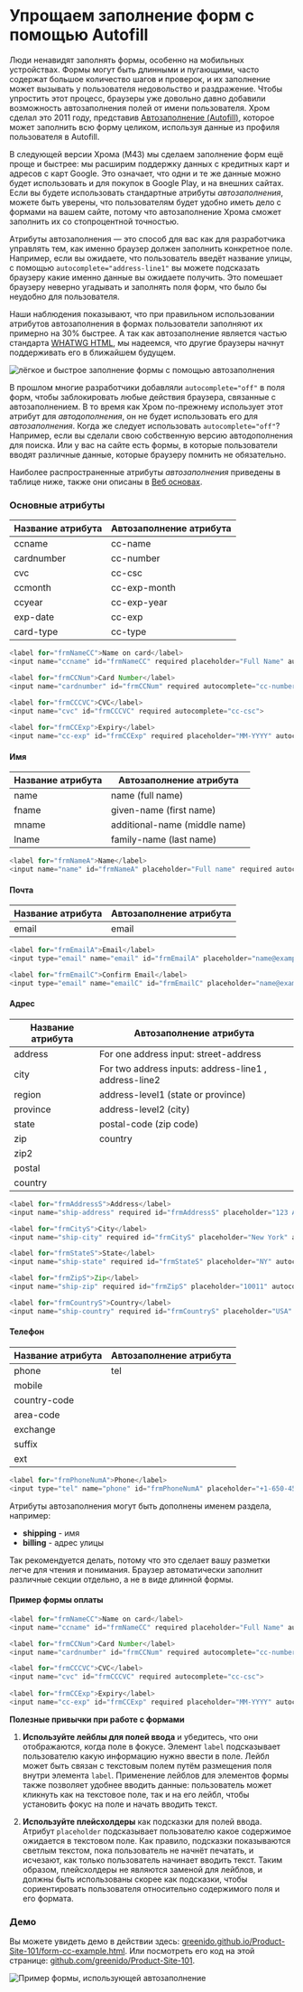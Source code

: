 # Упрощаем заполнение форм с помощью Autofill

Люди ненавидят заполнять формы, особенно на мобильных устройствах. Формы 
могут быть длинными и пугающими, часто содержат большое количество шагов и
проверок, и их заполнение может вызывать у пользователя недовольство и
раздражение. Чтобы упростить этот процесс, браузеры 
уже довольно давно добавили возможность автозаполнения полей от имени 
пользователя. Хром сделал это 2011 году, представив 
[Автозаполнение (Autofill)][1], которое может заполнить всю форму 
целиком, используя данные из профиля пользователя в Autofill.

В следующей версии Хрома (M43) мы сделаем заполнение форм ещё проще 
и быстрее: мы расширим поддержку данных с кредитных
карт и адресов с карт Google. Это означает, что одни и те же данные можно будет
использовать и для покупок в Google Play, и на внешних сайтах. 
Если вы будете использовать стандартные атрибуты *автозаполнения*, 
можете быть уверены, что пользователям будет удобно иметь дело 
с формами на вашем сайте, потому что автозаполнение Хрома сможет заполнить их
со стопроцентной точностью.

Атрибуты автозаполнения — это способ для вас как для разработчика управлять тем,
как именно браузер должен заполнить конкретное поле. Например, если вы ожидаете,
что пользователь введёт название улицы, с помощью `autocomplete="address-line1"`
вы можете подсказать браузеру какие именно данные вы ожидаете получить. 
Это помешает браузеру неверно угадывать и заполнять поля форм, что 
было бы неудобно для пользователя.

Наши наблюдения показывают, что при правильном использовании атрибутов
автозаполнения в формах пользователи заполняют их примерно на 30% быстрее. 
А так как автозаполнение является частью стандарта [WHATWG HTML][2], 
мы надеемся, что другие браузеры начнут поддерживать его в ближайшем будущем.

![лёгкое и быстрое заполнение формы с помощью автозаполнения][3]

В прошлом многие разработчики добавляли `autocomplete="off"` в поля форм,
чтобы заблокировать любые действия браузера, связанные с автозаполнением. 
В то время как Хром по-прежнему использует этот атрибут для *автодополнения*, 
он не будет использовать его для *автозаполнения*. Когда же следует 
использовать `autocomplete="off"`? Например, если вы сделали свою собственную
версию автодополнения для поиска. Или у вас на сайте есть формы, в которые
пользователи вводят различные данные, которые браузеру помнить не обязательно.

Наиболее распространенные атрибуты *автозаполнения* приведены в таблице ниже,
также они описаны в [Веб основах][4].

### Основные атрибуты

| **Название атрибута** | **Автозаполнение атрибута** |
| --------------------- | --------------------------- |
| ccname | cc-name |
| cardnumber | cc-number |
| cvc | cc-csc |
| ccmonth | cc-exp-month |
| ccyear | cc-exp-year |
| exp-date | cc-exp |
| card-type | cc-type |


```javascript
<label for="frmNameCC">Name on card</label>
<input name="ccname" id="frmNameCC" required placeholder="Full Name" autocomplete="cc-name">

<label for="frmCCNum">Card Number</label>
<input name="cardnumber" id="frmCCNum" required autocomplete="cc-number">    

<label for="frmCCCVC">CVC</label>
<input name="cvc" id="frmCCCVC" required autocomplete="cc-csc"> 
  
<label for="frmCCExp">Expiry</label>
<input name="cc-exp" id="frmCCExp" required placeholder="MM-YYYY" autocomplete="cc-exp">
```

#### Имя

| **Название атрибута** | **Автозаполнение атрибута** |
| --------------------- | --------------------------- |
| name | name (full name) |
| fname | given-name (first name) |
| mname | additional-name (middle name) |
| lname | family-name (last name) |

```javascript
<label for="frmNameA">Name</label>
<input name="name" id="frmNameA" placeholder="Full name" required autocomplete="name">
```

#### Почта

| **Название атрибута** | **Автозаполнение атрибута** |
| --------------------- | --------------------------- |
| email | email |

```javascript
<label for="frmEmailA">Email</label>
<input type="email" name="email" id="frmEmailA" placeholder="name@example.com" required autocomplete="email">

<label for="frmEmailC">Confirm Email</label>
<input type="email" name="emailC" id="frmEmailC" placeholder="name@example.com" required autocomplete="email">
```

#### Адрес

| **Название атрибута** | **Автозаполнение атрибута** |
| --------------------- | --------------------------- |
| address | For one address input: street-address |
| city | For two address inputs: address-line1 , address-line2 |
| region | address-level1 (state or province) |
| province | address-level2 (city) |
| state | postal-code (zip code) |
| zip | country |
| zip2 |  |
| postal |  |
| country |  |

```javascript
<label for="frmAddressS">Address</label>
<input name="ship-address" required id="frmAddressS" placeholder="123 Any Street" autocomplete="shipping street-address">

<label for="frmCityS">City</label>
<input name="ship-city" required id="frmCityS" placeholder="New York" autocomplete="shipping address-level2">

<label for="frmStateS">State</label>
<input name="ship-state" required id="frmStateS" placeholder="NY" autocomplete="shipping address-level1">

<label for="frmZipS">Zip</label>
<input name="ship-zip" required id="frmZipS" placeholder="10011" autocomplete="shipping postal-code">

<label for="frmCountryS">Country</label>
<input name="ship-country" required id="frmCountryS" placeholder="USA" autocomplete="shipping country">
```

#### Телефон

| **Название атрибута** | **Автозаполнение атрибута** |
| --------------------- | --------------------------- |
| phone | tel |
| mobile |  |
| country-code |  |
| area-code |  |
| exchange |  |
| suffix |  |
| ext |  |

```javascript
<label for="frmPhoneNumA">Phone</label>
<input type="tel" name="phone" id="frmPhoneNumA" placeholder="+1-650-450-1212" required autocomplete="tel">
```

Атрибуты автозаполнения могут быть дополнены именем раздела, например:

*   **shipping** - имя
*   **billing** - адрес улицы

Так рекомендуется делать, потому что это сделает вашу разметки легче для 
чтения и понимания. Браузер автоматически заполнит различные секции отдельно, а не в виде длинной формы.

#### Пример формы оплаты

```javascript
<label for="frmNameCC">Name on card</label>
<input name="ccname" id="frmNameCC" required placeholder="Full Name" autocomplete="cc-name">

<label for="frmCCNum">Card Number</label>
<input name="cardnumber" id="frmCCNum" required autocomplete="cc-number">

<label for="frmCCCVC">CVC</label>
<input name="cvc" id="frmCCCVC" required autocomplete="cc-csc">
  
<label for="frmCCExp">Expiry</label>
<input name="cc-exp" id="frmCCExp" required placeholder="MM-YYYY" autocomplete="cc-exp">
```

**Полезные привычки при работе с формами**

1.  **Используйте лейблы для полей ввода** и убедитесь, что они отображаются,
когда поле в фокусе. Элемент `label` подсказывает пользователю какую информацию
нужно ввести в поле. Лейбл может быть связан с текстовым полем путём
размещения поля внутри элемента `label`. Применение лейблов для элементов 
формы также позволяет удобнее вводить данные: пользователь может кликнуть как на
текстовое поле, так и на его лейбл, чтобы установить фокус на поле 
и начать вводить текст.
   
2.  **Используйте плейсхолдеры** как подсказки для полей ввода. Атрибут
`placeholder` подсказывает пользователю какое содержимое 
ожидается в текстовом поле. Как правило, подсказки 
показываются светлым текстом, пока пользователь не начнёт
печатать, и исчезают, как только пользователь начинает вводить текст. Таким
образом, плейсхолдеры не являются заменой для лейблов, и должны быть
использованы скорее как подсказки, чтобы сориентировать пользователя
относительно содержимого поля и его формата.

### Демо

Вы можете увидеть демо в действии здесь: 
[greenido.github.io/Product-Site-101/form-cc-example.html][5].
Или посмотреть его код на этой странице: [github.com/greenido/Product-Site-101][7].

![Пример формы, иcпользующей автозаполнение][6]

 [1]: https://support.google.com/chrome/answer/142893?hl=en
 [2]: https://html.spec.whatwg.org/multipage/forms.html#autofill
 [3]: img/autofill-1-0269161300058bacff11479cd8ef2a3c.gif
 [4]: https://developers.google.com/web/fundamentals/input/?hl=en
 [5]: https://greenido.github.io/Product-Site-101/form-cc-example.html
 [6]: img/autofill-ex-2a8bc613079b80e48c6ef42558c69d57.png
 [7]: https://github.com/greenido/Product-Site-101
